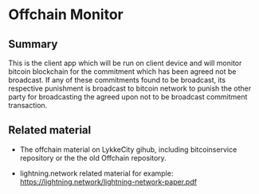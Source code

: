 # Offchain Monitor

## Summary

This is the client app which will be run on client device and will monitor bitcoin blockchain for the commitment which has been agreed not be broadcast. If any of these commitments found to be broadcast, its respective punishment is broadcast to bitcoin network to punish the other party for broadcasting the agreed upon not to be broadcast commitment transaction.

## Related material

*   The offchain material on LykkeCity gihub, including bitcoinservice repository or the the old Offchain repository.

*   lightning.network related material for example: https://lightning.network/lightning-network-paper.pdf